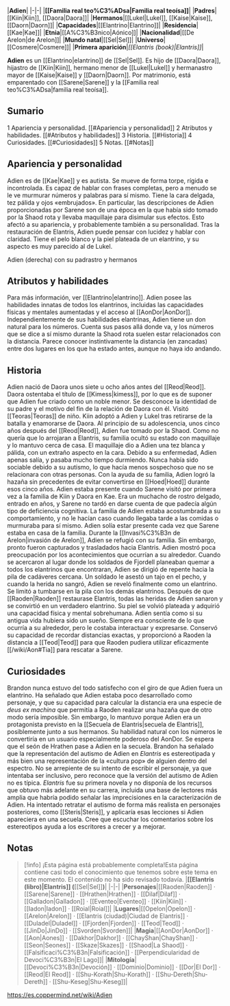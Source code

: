 

|**Adien**|
|-|-|
|**[[Familia real teo%C3%ADsa\|Familia real teoísa]]**|
|**Padres**|[[Kiin\|Kiin]], [[Daora\|Daora]]|
|**Hermanos**|[[Lukel\|Lukel]], [[Kaise\|Kaise]], [[Daorn\|Daorn]]|
|**Capacidades**|[[Elantrino\|Elantrino]]|
|**Residencia**|[[Kae\|Kae]]|
|**Etnia**|[[A%C3%B3nico\|Aónico]]|
|**Nacionalidad**|[[De Arelon\|de Arelon]]|
|**Mundo natal**|[[Sel\|Sel]]|
|**Universo**|[[Cosmere\|Cosmere]]|
|**Primera aparición**|*[[Elantris (book)\|Elantris]]*|

**Adien** es un [[Elantrino\|elantrino]] de [[Sel\|Sel]]. Es hijo de [[Daora\|Daora]], hijastro de [[Kiin\|Kiin]], hermano menor de [[Lukel\|Lukel]] y hermanastro mayor de [[Kaise\|Kaise]] y [[Daorn\|Daorn]]. Por matrimonio, está emparentado con [[Sarene\|Sarene]] y la [[Familia real teo%C3%ADsa\|familia real teoísa]].

## Sumario

1 Apariencia y personalidad. [[#Apariencia y personalidad]] 
2 Atributos y habilidades. [[#Atributos y habilidades]] 
3 Historia. [[#Historia]] 
4 Curiosidades. [[#Curiosidades]] 
5 Notas. [[#Notas]] 


## Apariencia y personalidad
Adien es de [[Kae\|Kae]] y es autista. Se mueve de forma torpe, rígida e incontrolada. Es capaz de hablar con frases completas, pero a menudo se le ve murmurar números y palabras para sí mismo. Tiene la cara delgada, tez pálida y ojos «embrujados». En particular, las descripciones de Adien proporcionadas por Sarene son de una época en la que había sido tomado por la Shaod rota y llevaba maquillaje para disimular sus efectos. Esto afectó a su apariencia, y probablemente también a su personalidad.
Tras la restauración de Elantris, Adien puede pensar con lucidez y hablar con claridad. Tiene el pelo blanco y la piel plateada de un elantrino, y su aspecto es muy parecido al de Lukel.

  Adien (derecha) con su padrastro y hermanos
## Atributos y habilidades
Para más información, ver [[Elantrino\|elantrino]].
Adien posee las habilidades innatas de todos los elantrinos, incluidas las capacidades físicas y mentales aumentadas y el acceso al [[AonDor\|AonDor]]. Independientemente de sus habilidades elantrinas, Adien tiene un don natural para los números. Cuenta sus pasos allá donde va, y los números que se dice a sí mismo durante la Shaod rota suelen estar relacionados con la distancia. Parece conocer instintivamente la distancia (en zancadas) entre dos lugares en los que ha estado antes, aunque no haya ido andando.

## Historia
Adien nació de Daora unos siete u ocho años antes del [[Reod\|Reod]]. Daora ostentaba el título de [[Kimess\|kimess]], por lo que es de suponer que Adien fue criado como un noble menor. Se desconoce la identidad de su padre y el motivo del fin de la relación de Daora con él. Visitó [[Teoras\|Teoras]] de niño.
Kiin adoptó a Adien y Lukel tras retirarse de la batalla y enamorarse de Daora. Al principio de su adolescencia, unos cinco años después del [[Reod\|Reod]], Adien fue tomado por la Shaod. Como no quería que lo arrojaran a Elantris, su familia ocultó su estado con maquillaje y lo mantuvo cerca de casa. El maquillaje dio a Adien una tez blanca y pálida, con un extraño aspecto en la cara. Debido a su enfermedad, Adien apenas salía, y pasaba mucho tiempo durmiendo. Nunca había sido sociable debido a su autismo, lo que hacía menos sospechoso que no se relacionara con otras personas. Con la ayuda de su familia, Adien logró la hazaña sin precedentes de evitar convertirse en [[Hoed\|Hoed]] durante esos cinco años.
Adien estaba presente cuando Sarene visitó por primera vez a la familia de Kiin y Daora en Kae. Era un muchacho de rostro delgado, entrado en años, y Sarene no tardó en darse cuenta de que padecía algún tipo de deficiencia cognitiva. La familia de Adien estaba acostumbrada a su comportamiento, y no le hacían caso cuando llegaba tarde a las comidas o murmuraba para sí mismo. Adien solía estar presente cada vez que Sarene estaba en casa de la familia.
Durante la [[Invasi%C3%B3n de Arelon\|invasión de Arelon]], Adien se refugió con su familia. Sin embargo, pronto fueron capturados y trasladados hacia Elantris. Adien mostró poca preocupación por los acontecimientos que ocurrían a su alrededor. Cuando se acercaron al lugar donde los soldados de Fjordell planeaban quemar a todos los elantrinos que encontraran, Adien se dirigió de repente hacia la pila de cadáveres cercana. Un soldado le asestó un tajo en el pecho, y cuando la herida no sangró, Adien se reveló finalmente como un elantrino. Se limitó a tumbarse en la pila con los demás elantrinos.
Después de que [[Raoden\|Raoden]] restaurase Elantris, todas las heridas de Adien sanaron y se convirtió en un verdadero elantrino. Su piel se volvió plateada y adquirió una capacidad física y mental sobrehumana. Adien sentía como si su antigua vida hubiera sido un sueño. Siempre era consciente de lo que ocurría a su alrededor, pero le costaba interactuar y expresarse. Conservó su capacidad de recordar distancias exactas, y proporcionó a Raoden la distancia a [[Teod\|Teod]] para que Raoden pudiera utilizar eficazmente [[/wiki/Aon#Tia]] para rescatar a Sarene.

## Curiosidades
Brandon nunca estuvo del todo satisfecho con el giro de que Adien fuera un elantrino. Ha señalado que Adien estaba poco desarrollado como personaje, y que su capacidad para calcular la distancia era una especie de *deus ex machina* que permitía a Raoden realizar una hazaña que de otro modo sería imposible. Sin embargo, lo mantuvo porque Adien era un protagonista previsto en la [[Secuela de Elantris\|secuela de Elantris]], posiblemente junto a sus hermanos. Su habilidad natural con los números le convertiría en un usuario especialmente poderoso del AonDor.
Se espera que el seón de Hrathen pase a Adien en la secuela.
Brandon ha señalado que la representación del autismo de Adien en *Elantris* es estereotipada y más bien una representación de la «cultura pop» de alguien dentro del espectro. No se arrepiente de su intento de escribir el personaje, ya que intentaba ser inclusivo, pero reconoce que la versión del autismo de Adien no es típica. *Elantris* fue su primera novela y no disponía de los recursos que obtuvo más adelante en su carrera, incluida una base de lectores más amplia que habría podido señalar las imprecisiones en la caracterización de Adien. Ha intentado retratar el autismo de forma más realista en personajes posteriores, como [[Steris\|Steris]], y aplicaría esas lecciones si Adien apareciera en una secuela. Cree que escuchar los comentarios sobre los estereotipos ayuda a los escritores a crecer y a mejorar.
## Notas

> [!info] ¡Esta página está probablemente completa!Esta página contiene casi todo el conocimiento que tenemos sobre este tema en este momento.
El contenido no ha sido revisado todavía.
|**[[Elantris (libro)\|Elantris]] (**[[Sel\|Sel]]**)**|
|-|-|
|**Personajes**|[[Raoden\|Raoden]] · [[Sarene\|Sarene]] · [[Hrathen\|Hrathen]] · [[Dilaf\|Dilaf]] · [[Galladon\|Galladon]] · [[Eventeo\|Eventeo]] · [[Kiin\|Kiin]] · [[Iadon\|Iadon]] · [[Roial\|Roial]]|
|**Lugares**|[[Opelon\|Opelon]] · [[Arelon\|Arelon]] · [[Elantris (ciudad)\|Ciudad de Elantris]] · [[Duladel\|Duladel]] · [[Fjorden\|Fjorden]] · [[Teod\|Teod]] · [[JinDo\|JinDo]] · [[Svorden\|Svorden]]|
|**Magia**|[[AonDor\|AonDor]] · [[Aon\|Aones]] · [[Dakhor\|Dakhor]] · [[ChayShan\|ChayShan]] · [[Seon\|Seones]] · [[Skaze\|Skazes]] · [[Shaod\|La Shaod]] · [[Falsificaci%C3%B3n\|Falsificación]] · [[Perpendicularidad de Devoci%C3%B3n\|El Lago]]|
|**Mitología**|[[Devoci%C3%B3n\|Devoción]] · [[Dominio\|Dominio]] · [[Dor\|El Dor]] · [[Reod\|El Reod]] · [[Shu-Korath\|Shu-Korath]] · [[Shu-Dereth\|Shu-Dereth]] · [[Shu-Keseg\|Shu-Keseg]]|



https://es.coppermind.net/wiki/Adien